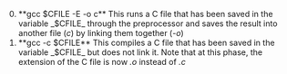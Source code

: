 0. **gcc $CFILE -E -o c** This runs a C file that has been saved in the variable _$CFILE_ through the preprocessor and saves the result into another file (_c_) by linking them together (_-o_) <br>
1. **gcc -c $CFILE** This compiles a C file that has been saved in the variable _$CFILE_ but does not link it. Note that at this phase, the extension of the C file is now _.o_ instead of _.c_ <br>
